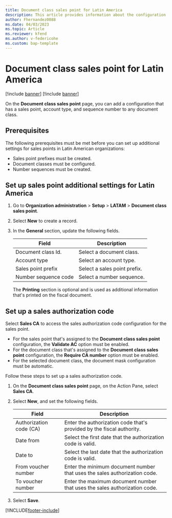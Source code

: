 ```yaml
---
title: Document class sales point for Latin America
description: This article provides information about the configuration of additional settings for sales points for Latin America.
author: Fhernandez0088
ms.date: 04/03/2023
ms.topic: Article
ms.reviewer: kfend
ms.author: v-federicohe 
ms.custom: bap-template
---
```


# Document class sales point for Latin America

[!include [banner](../includes/banner.md)]
[!include [banner](../includes/preview-banner.md)]

On the **Document class sales point** page, you can add a configuration that has a sales point, account type, and sequence number to any document class.

## Prerequisites

The following prerequisites must be met before you can set up additional settings for sales points in Latin American organizations:

- Sales point prefixes must be created.
- Document classes must be configured.
- Number sequences must be created.

## Set up sales point additional settings for Latin America

1. Go to **Organization administration** \> **Setup** \> **LATAM** \> **Document class sales point**.
2. Select **New** to create a record.
3. In the **General** section, update the following fields.

    | Field                | Description                  |
    |----------------------|------------------------------|
    | Document class Id.   | Select a document class.     |
    | Account type         | Select an account type.      |
    | Sales point prefix   | Select a sales point prefix. |
    | Number sequence code | Select a number sequence.    |

    The **Printing** section is optional and is used as additional information that's printed on the fiscal document.

## Set up a sales authorization code

Select **Sales CA** to access the sales authorization code configuration for the sales point.

- For the sales point that's assigned to the **Document class sales point** configuration, the **Validate AC** option must be enabled.
- For the document class that's assigned to the **Document class sales point** configuration, the **Require CA number** option must be enabled.
- For the selected document class, the document mask configuration must be automatic.

Follow these steps to set up a sales authorization code.

1. On the **Document class sales point** page, on the Action Pane, select **Sales CA**.
2. Select **New**, and set the following fields.

    | Field                   | Description                                                               |
    |-------------------------|---------------------------------------------------------------------------|
    | Authorization code (CA) | Enter the authorization code that's provided by the fiscal authority.     |
    | Date from               | Select the first date that the authorization code is valid.               |
    | Date to                 | Select the last date that the authorization code is valid.                |
    | From voucher number     | Enter the minimum document number that uses the sales authorization code. |
    | To voucher number       | Enter the maximum document number that uses the sales authorization code. |

3. Select **Save**.

[!INCLUDE[footer-include](../../includes/footer-banner.md)]
